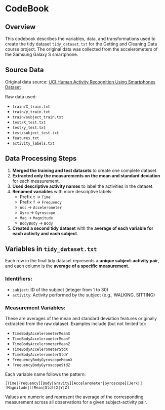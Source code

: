 # CodeBook

## Overview

This codebook describes the variables, data, and transformations used to create the tidy dataset `tidy_dataset.txt` for the Getting and Cleaning Data course project. The original data was collected from the accelerometers of the Samsung Galaxy S smartphone.

## Source Data

Original data source:
[UCI Human Activity Recognition Using Smartphones Dataset](http://archive.ics.uci.edu/ml/datasets/Human+Activity+Recognition+Using+Smartphones)

Raw data used:
- `train/X_train.txt`
- `train/y_train.txt`
- `train/subject_train.txt`
- `test/X_test.txt`
- `test/y_test.txt`
- `test/subject_test.txt`
- `features.txt`
- `activity_labels.txt`

## Data Processing Steps

1. **Merged the training and test datasets** to create one complete dataset.
2. **Extracted only the measurements on the mean and standard deviation** for each measurement.
3. **Used descriptive activity names** to label the activities in the dataset.
4. **Renamed variables** with more descriptive labels:
    - Prefix `t` → `Time`
    - Prefix `f` → `Frequency`
    - `Acc` → `Accelerometer`
    - `Gyro` → `Gyroscope`
    - `Mag` → `Magnitude`
    - `BodyBody` → `Body`
5. **Created a second tidy dataset** with the **average of each variable for each activity and each subject**.

## Variables in `tidy_dataset.txt`

Each row in the final tidy dataset represents a **unique subject-activity pair**, and each column is the **average of a specific measurement**.

### Identifiers:
- `subject`: ID of the subject (integer from 1 to 30)
- `activity`: Activity performed by the subject (e.g., WALKING, SITTING)

### Measurement Variables:
These are averages of the mean and standard deviation features originally extracted from the raw dataset. Examples include (but not limited to):

- `TimeBodyAccelerometerMeanX`
- `TimeBodyAccelerometerMeanY`
- `TimeBodyAccelerometerMeanZ`
- `TimeBodyAccelerometerStdX`
- `TimeBodyAccelerometerStdY`
- `FrequencyBodyGyroscopeMeanX`
- `FrequencyBodyGyroscopeStdZ`

Each variable name follows the pattern:

`[Time|Frequency][Body|Gravity][Accelerometer|Gyroscope][Jerk|][Magnitude|][Mean|Std][X|Y|Z]`

Values are numeric and represent the average of the corresponding measurement across all observations for a given subject-activity pair.


